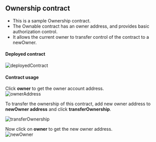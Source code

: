 ## **Ownership contract**

* This is a sample Ownership contract.
* The Ownable contract has an owner address, and provides basic authorization control.
* It allows the current owner to transfer control of the contract to a newOwner.


#### **Deployed contract**
![deployedContract](https://user-images.githubusercontent.com/9979182/55539472-54fb6200-56de-11e9-9f94-bc83e5a4b0b9.png)

#### **Contract usage**

Click **owner** to get the owner account address.\
![ownerAddress](https://user-images.githubusercontent.com/9979182/55539592-a60b5600-56de-11e9-92ab-d91902e57ad7.png)

To transfer the ownership of this contract, add new owner address to **newOwner address** and click **transferOwnership**.

![transferOwnership](https://user-images.githubusercontent.com/9979182/55539841-45304d80-56df-11e9-9c2e-b87c52a8bee2.png)

Now click on **owner** to get the new owner address.\
![newOwner](https://user-images.githubusercontent.com/9979182/55540008-a6582100-56df-11e9-8744-0240e7c8f766.png)
